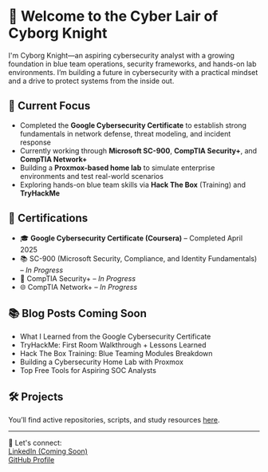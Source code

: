 # 👾 Welcome to the Cyber Lair of Cyborg Knight

I'm Cyborg Knight—an aspiring cybersecurity analyst with a growing foundation in blue team operations, security frameworks, and hands-on lab environments. I’m building a future in cybersecurity with a practical mindset and a drive to protect systems from the inside out.

## 🔐 Current Focus

- Completed the **Google Cybersecurity Certificate** to establish strong fundamentals in network defense, threat modeling, and incident response  
- Currently working through **Microsoft SC-900**, **CompTIA Security+**, and **CompTIA Network+**  
- Building a **Proxmox-based home lab** to simulate enterprise environments and test real-world scenarios  
- Exploring hands-on blue team skills via **Hack The Box** (Training) and **TryHackMe**

## 📜 Certifications

- 🎓 **Google Cybersecurity Certificate (Coursera)** – Completed April 2025  
- 📚 SC-900 (Microsoft Security, Compliance, and Identity Fundamentals) – *In Progress*  
- 🔐 CompTIA Security+ – *In Progress*  
- 🌐 CompTIA Network+ – *In Progress*

## 📚 Blog Posts Coming Soon

- What I Learned from the Google Cybersecurity Certificate  
- TryHackMe: First Room Walkthrough + Lessons Learned  
- Hack The Box Training: Blue Teaming Modules Breakdown  
- Building a Cybersecurity Home Lab with Proxmox  
- Top Free Tools for Aspiring SOC Analysts

## 🛠️ Projects

You’ll find active repositories, scripts, and study resources [here](https://github.com/cyborgknight404?tab=repositories).

---

💬 Let's connect:  
[LinkedIn (Coming Soon)]()  
[GitHub Profile](https://github.com/cyborgknight404)
